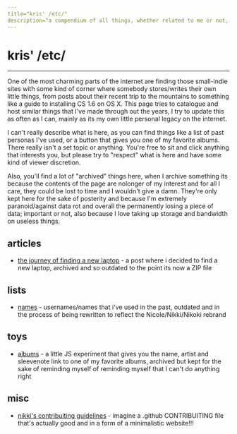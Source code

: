 ```yaml
---
title="kris' /etc/"
description="a compendium of all things, whether related to me or not, in a small yet personal corner."
---
```


# kris' /etc/

---

One of the most charming parts of the internet are finding those small-indie sites with some kind of corner where somebody stores/writes their own little things, from posts about their recent trip to the mountains to something like a guide to installing CS 1.6 on OS X. This page tries to catalogue and host similar things that I've made through out the years, I try to update this as often as I can, mainly as its my own little personal legacy on the internet.

I can't really describe what is here, as you can find things like a list of past personas I've used, or a button that gives you one of my favorite albums. There really isn't a set topic or anything. You're free to sit and click anything that interests you, but please try to "respect" what is here and have some kind of viewer discretion.

Also, you'll find a lot of "archived" things here, when I archive something its because the contents of the page are nolonger of my interest and for all I care, they could be lost to time and I wouldn't give a damn. They're only kept here for the sake of posterity and because I'm extremely paranoid/against data rot and overall the permanently losing a piece of data; important or not, also because I love taking up storage and bandwidth on useless things.

## articles
- [the journey of finding a new laptop](etc/newlaptop.zip) - a post where i decided to find a new laptop, archived and so outdated to the point its now a ZIP file

## lists
- [names](etc/names.html) - usernames/names that i've used in the past, outdated and in the process of being rewritten to reflect the Nicole/Nikki/Nikoki rebrand

## toys
- [albums](etc/albums.html) - a little JS experiment that gives you the name, artist and sleevenote link to one of my favorite albums, archived but kept for the sake of reminding myself of reminding myself that I can't do anything right

## misc
- [nikki's contribuiting guidelines](etc/contributing.html) - imagine a .github CONTRIBUITING file that's actually good and in a form of a minimalistic website!!!
